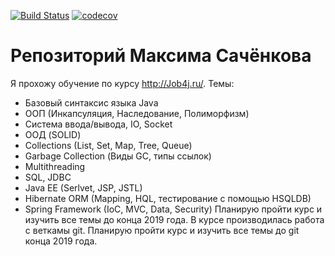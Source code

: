 [![Build Status](https://travis-ci.org/tamlys/job4j.svg?branch=master)](https://travis-ci.org/tamlys/job4j)
[![codecov](https://codecov.io/gh/tamlys/job4j/branch/master/graph/badge.svg)](https://codecov.io/gh/tamlys/job4j)
# Репозиторий Максима Сачёнкова
Я прохожу обучение по курсу http://Job4j.ru/. 
Темы:
- Базовый синтаксис языка Java
- ООП (Инкапсуляция, Наследование, Полиморфизм)
- Система ввода/вывода, IO, Socket
- ООД (SOLID)
- Collections (List, Set, Map, Tree, Queue)
- Garbage Collection (Виды GC, типы ссылок)
- Multithreading
- SQL, JDBC
- Java EE (Serlvet, JSP, JSTL)
- Hibernate ORM (Mapping, HQL, тестирование с помощью HSQLDB)
- Spring Framework (IoC, MVC, Data, Security)
Планирую пройти курс и изучить все темы до конца 2019 года.
В курсе производилась работа с веткамы git.
Планирую пройти курс и изучить все темы до git конца 2019 года.
